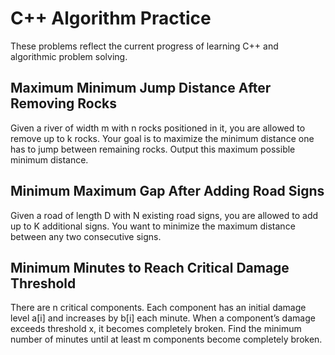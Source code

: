 # C++ Algorithm Practice



These problems reflect the current progress of learning C++ and algorithmic problem solving.

## Maximum Minimum Jump Distance After Removing Rocks
Given a river of width m with n rocks positioned in it, you are allowed to remove up to k rocks. Your goal is to maximize the minimum distance one has to jump between remaining rocks. Output this maximum possible minimum distance.

## Minimum Maximum Gap After Adding Road Signs
Given a road of length D with N existing road signs, you are allowed to add up to K additional signs. You want to minimize the maximum distance between any two consecutive signs.

## Minimum Minutes to Reach Critical Damage Threshold
There are n critical components. Each component has an initial damage level a[i] and increases by b[i] each minute. When a component’s damage exceeds threshold x, it becomes completely broken. Find the minimum number of minutes until at least m components become completely broken.


